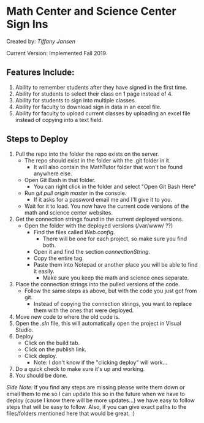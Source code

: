 # Math Center and Science Center Sign Ins
Created by: _Tiffany Jansen_

Current Version: Implemented Fall 2019.

## Features Include:
1. Ability to remember students after they have signed in the first time.
2. Ability for students to select their class on 1 page instead of 4.
3. Ability for students to sign into multiple classes.
4. Ability for faculty to download sign in data in an excel file.
5. Ability for faculty to upload current classes by uploading an excel file instead of copying into a text field.

## Steps to Deploy
1. Pull the repo into the folder the repo exists on the server.
    * The repo should exist in the folder with the .git folder in it.
        * It will also contain the MathTutor folder that won't be found anywhere else.
    * Open Git Bash in that folder.
        * You can right click in the folder and select "Open Git Bash Here"
    * Run _git pull origin master_ in the console.
        * If it asks for a password email me and I'll give it to you. 
    * Wait for it to load. You now have the current code versions of the math and science center websites.
2. Get the connection strings found in the current deployed versions.
    * Open the folder with the deployed versions (/var/www/ ??)
        * Find the files called _Web.config_.
            * There will be one for each project, so make sure you find both.
        * Open it and find the section _connectionString_.
        * Copy the entire tag.
        * Paste them into Notepad or another place you will be able to find it easily.
            * Make sure you keep the math and science ones separate.
3. Place the connection strings into the pulled versions of the code.
    * Follow the same steps as above, but with the code you just got from git.
        * Instead of copying the connection strings, you want to replace them with the ones that were deployed.
4. Move new code to where the old code is.
5. Open the _.sln_ file, this will automatically open the project in Visual Studio.
6. Deploy
    * Click on the build tab.
    * Click on the publish link.
    * Click deploy.
        * Note: I don't know if the "clicking deploy" will work... 
7. Do a quick check to make sure it's up and working.
8. You should be done.

*Side Note:* If you find any steps are missing please write them down or email them to me so I can update this so in the future when we have to deploy (cause I know there will be more updates...) we have easy to follow steps that will be easy to follow. Also, if you can give exact paths to the files/folders mentioned here that would be great. :)
